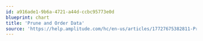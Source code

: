 ```yaml
---
id: a916ade1-9b6a-4721-a44d-ccbc95773e0d
blueprint: chart
title: 'Prune and Order Data'
source: 'https://help.amplitude.com/hc/en-us/articles/17727675382811-Pruning-and-ordering-of-data-in-Amplitude-Analytics'
---
```

